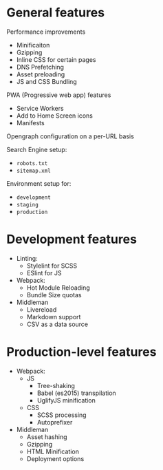 # General features

Performance improvements

- Minificaiton
- Gzipping
- Inline CSS for certain pages
- DNS Prefetching
- Asset preloading
- JS and CSS Bundling

PWA (Progressive web app) features

- Service Workers
- Add to Home Screen icons
- Manifests

Opengraph configuration on a per-URL basis

Search Engine setup:

- `robots.txt`
- `sitemap.xml`

Environment setup for:

- `development`
- `staging`
- `production`

# Development features

- Linting:
  - Stylelint for SCSS
  - ESlint for JS
- Webpack:
  - Hot Module Reloading
  - Bundle Size quotas
- Middleman
  - Livereload
  - Markdown support
  - CSV as a data source

# Production-level features

- Webpack:
  - JS
    - Tree-shaking
    - Babel (es2015) transpilation
    - UglifyJS minification
  - CSS
    - SCSS processing
    - Autoprefixer
- Middleman
  - Asset hashing
  - Gzipping
  - HTML Minification
  - Deployment options
